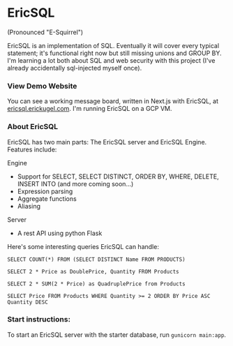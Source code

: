 # EricSQL
(Pronounced "E-Squirrel")

EricSQL is an implementation of SQL. Eventually it will cover every typical statement; it's functional right now but still missing unions and GROUP BY. I'm learning a lot both about SQL and web security with this project (I've already accidentally sql-injected myself once).

### View Demo Website
You can see a working message board, written in Next.js with EricSQL, at [ericsql.erickugel.com](https://ericsql.erickugel.com). I'm running EricSQL on a GCP VM.

### About EricSQL
EricSQL has two main parts: The EricSQL server and EricSQL Engine. Features include:

Engine
 - Support for SELECT, SELECT DISTINCT, ORDER BY, WHERE, DELETE, INSERT INTO (and more coming soon...)
 - Expression parsing
 - Aggregate functions
 - Aliasing

Server
 - A rest API using python Flask

Here's some interesting queries EricSQL can handle:
```
SELECT COUNT(*) FROM (SELECT DISTINCT Name FROM PRODUCTS)

SELECT 2 * Price as DoublePrice, Quantity FROM Products

SELECT 2 * SUM(2 * Price) as QuadruplePrice from Products

SELECT Price FROM Products WHERE Quantity >= 2 ORDER BY Price ASC Quantity DESC
```


### Start instructions:
To start an EricSQL server with the starter database, run
`gunicorn main:app`.
